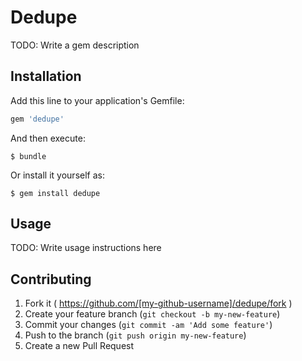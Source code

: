 # Dedupe

TODO: Write a gem description

## Installation

Add this line to your application's Gemfile:

```ruby
gem 'dedupe'
```

And then execute:

    $ bundle

Or install it yourself as:

    $ gem install dedupe

## Usage

TODO: Write usage instructions here

## Contributing

1. Fork it ( https://github.com/[my-github-username]/dedupe/fork )
2. Create your feature branch (`git checkout -b my-new-feature`)
3. Commit your changes (`git commit -am 'Add some feature'`)
4. Push to the branch (`git push origin my-new-feature`)
5. Create a new Pull Request
